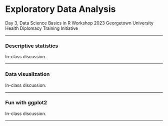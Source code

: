 Exploratory Data Analysis
================
Day 3, Data Science Basics in R Workshop
2023 Georgetown University Health Diplomacy Training Initiative

------------------------------------------------------------------------

### Descriptive statistics

In-class discussion.

------------------------------------------------------------------------

### Data visualization

In-class discussion.

------------------------------------------------------------------------

### Fun with ggplot2

In-class discussion.

------------------------------------------------------------------------
